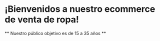 # ¡Bienvenidos a nuestro ecommerce de venta de ropa!
** Nuestro público objetivo es de 15 a 35 años **